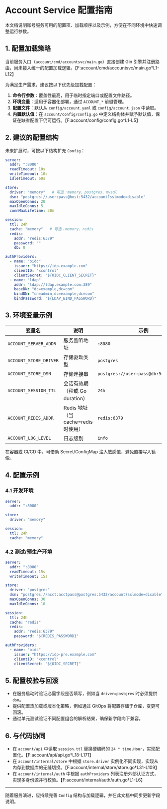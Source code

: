 # Account Service 配置指南

本文档说明账号服务可用的配置项、加载顺序以及示例，方便在不同环境中快速调整运行参数。

## 1. 配置加载策略

当前服务入口（`account/cmd/accountsvc/main.go`）直接创建 Gin 引擎并注册路由，尚未接入统一的配置加载逻辑。【F:account/cmd/accountsvc/main.go†L1-L12】

为满足生产需求，建议按以下优先级加载配置：

1. **命令行参数**：覆盖性最高，用于临时指定端口或配置文件路径。
2. **环境变量**：适用于容器化部署，通过 `ACCOUNT_*` 前缀管理。
3. **配置文件**：默认从 `config/account.yaml` 或 `config/account.json` 中读取。
4. **内置默认值**：在 `account/config/config.go` 中定义结构体并赋予默认值，保证在缺省配置下仍可运行。【F:account/config/config.go†L1-L5】

## 2. 建议的配置结构

未来扩展时，可按以下结构扩充 `Config`：

```yaml
server:
  addr: ":8080"
  readTimeout: 10s
  writeTimeout: 10s
  idleTimeout: 60s

store:
  driver: "memory"   # 可选：memory、postgres、mysql
  dsn: "postgres://user:pass@host:5432/account?sslmode=disable"
  maxOpenConns: 20
  maxIdleConns: 5
  connMaxLifetime: 30m

session:
  ttl: 24h
  cache: "memory"   # 可选：memory、redis
  redis:
    addr: "redis:6379"
    password: ""
    db: 0

authProviders:
  - name: "oidc"
    issuer: "https://idp.example.com"
    clientID: "xcontrol"
    clientSecret: "${OIDC_CLIENT_SECRET}"
  - name: "ldap"
    addr: "ldap://ldap.example.com:389"
    baseDN: "dc=example,dc=com"
    bindDN: "cn=admin,dc=example,dc=com"
    bindPassword: "${LDAP_BIND_PASSWORD}"
```

## 3. 环境变量示例

| 变量名 | 说明 | 示例 |
| ------ | ---- | ---- |
| `ACCOUNT_SERVER_ADDR` | 服务监听地址 | `:8080` |
| `ACCOUNT_STORE_DRIVER` | 存储驱动类型 | `postgres` |
| `ACCOUNT_STORE_DSN` | 存储连接串 | `postgres://user:pass@db:5432/account` |
| `ACCOUNT_SESSION_TTL` | 会话有效期（秒或 Go duration） | `24h` |
| `ACCOUNT_REDIS_ADDR` | Redis 地址（当 cache=redis 时使用） | `redis:6379` |
| `ACCOUNT_LOG_LEVEL` | 日志级别 | `info` |

在容器或 CI/CD 中，可借助 Secret/ConfigMap 注入敏感值，避免直接写入镜像。

## 4. 配置示例

### 4.1 开发环境

```yaml
server:
  addr: ":8080"

store:
  driver: "memory"

session:
  ttl: 24h
  cache: "memory"
```

### 4.2 测试/预生产环境

```yaml
server:
  addr: ":8080"
  readTimeout: 15s
  writeTimeout: 15s

store:
  driver: "postgres"
  dsn: "postgres://acct:acctpass@postgres:5432/account?sslmode=disable"
  maxOpenConns: 30
  maxIdleConns: 10

session:
  ttl: 24h
  cache: "redis"
  redis:
    addr: "redis:6379"
    password: "${REDIS_PASSWORD}"

authProviders:
  - name: "oidc"
    issuer: "https://idp-pre.example.com"
    clientID: "xcontrol"
    clientSecret: "${OIDC_SECRET}"
```

## 5. 配置校验与回滚

- 在服务启动时验证必需字段是否填写，例如当 `driver=postgres` 时必须提供 `dsn`。
- 提供配置热加载或版本化策略，例如通过 GitOps 将配置存储于仓库，变更可回滚。
- 通过单元测试验证不同配置组合的解析结果，确保新字段向下兼容。

## 6. 与代码协同

- 在 `account/api` 中读取 `session.ttl` 替换硬编码的 `24 * time.Hour`，实现配置化。【F:account/api/api.go†L18-L171】
- 在 `account/internal/store` 中根据 `store.driver` 实例化不同实现，实现从内存到数据库的无缝切换。【F:account/internal/store/store.go†L31-L109】
- 在 `account/internal/auth` 中根据 `authProviders` 列表注册外部认证方式，实现多身份源并行校验。【F:account/internal/auth/auth.go†L1-L6】

---
随着服务演进，应持续完善 `Config` 结构与加载逻辑，并在此文档中同步更新字段说明。
